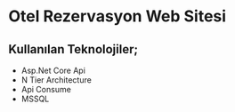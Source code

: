 <h1>Otel Rezervasyon Web Sitesi</h1>
<h2>Kullanılan Teknolojiler;</h2>
 <ul>
    <li>Asp.Net Core Api</li>
    <li>N Tier Architecture</li>
    <li>Api Consume</li>
    <li>MSSQL</li>
 </ul>
